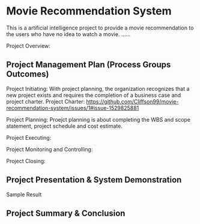 # Movie Recommendation System
This is a artificial intelligence project to provide a movie recommendation to the users who have no idea to watch a movie. ...... 

Project Overview: 



## Project Management Plan (Process Groups Outcomes)



Project Initiating:
With project planning, the organization recognizes that a new project exists and requires the completion of a business case and project charter. 
Project Charter: https://github.com/Cliffson99/movie-recommendation-system/issues/1#issue-1529825881

Project Planning:
Proejct planning is about completing the WBS and scope statement, project schedule and cost estimate. 

Project Executing:


Project Monitoring and Controlling:


Project Closing:



## Project Presentation & System Demonstration

Sample Result

## Project Summary & Conclusion

